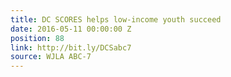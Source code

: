 ```yaml
---
title: DC SCORES helps low-income youth succeed
date: 2016-05-11 00:00:00 Z
position: 88
link: http://bit.ly/DCSabc7
source: WJLA ABC-7
---
```


